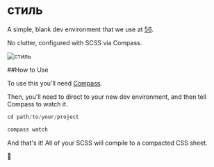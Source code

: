 # стиль

A simple, blank dev environment that we use at [56](http://56.digital).

No clutter, configured with SCSS via Compass.

![стиль](https://raw.githubusercontent.com/Fifty6/YOU-AND-I-ARE-THE-SAME/master/assets/you-and-i-are-the-same.png "стиль")

##How to Use

To use this you'll need [Compass](http://compass-style.org/).

Then, you'll need to direct to your new dev environment, and then tell Compass to watch it.

```python
cd path/to/your/project

compass watch
```

And that's it! All of your SCSS will compile to a compacted CSS sheet.

:leaves:
